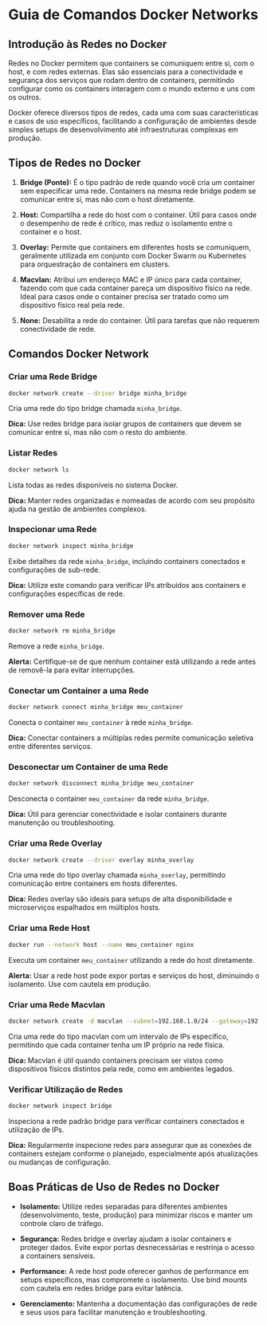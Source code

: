 # Guia de Comandos Docker Networks

## Introdução às Redes no Docker

Redes no Docker permitem que containers se comuniquem entre si, com o host, e com redes externas. Elas são essenciais para a conectividade e segurança dos serviços que rodam dentro de containers, permitindo configurar como os containers interagem com o mundo externo e uns com os outros.

Docker oferece diversos tipos de redes, cada uma com suas características e casos de uso específicos, facilitando a configuração de ambientes desde simples setups de desenvolvimento até infraestruturas complexas em produção.

## Tipos de Redes no Docker

1. **Bridge (Ponte):** É o tipo padrão de rede quando você cria um container sem especificar uma rede. Containers na mesma rede bridge podem se comunicar entre si, mas não com o host diretamente.

2. **Host:** Compartilha a rede do host com o container. Útil para casos onde o desempenho de rede é crítico, mas reduz o isolamento entre o container e o host.

3. **Overlay:** Permite que containers em diferentes hosts se comuniquem, geralmente utilizada em conjunto com Docker Swarm ou Kubernetes para orquestração de containers em clusters.

4. **Macvlan:** Atribui um endereço MAC e IP único para cada container, fazendo com que cada container pareça um dispositivo físico na rede. Ideal para casos onde o container precisa ser tratado como um dispositivo físico real pela rede.

5. **None:** Desabilita a rede do container. Útil para tarefas que não requerem conectividade de rede.

## Comandos Docker Network

### Criar uma Rede Bridge
```bash
docker network create --driver bridge minha_bridge
```
Cria uma rede do tipo bridge chamada `minha_bridge`.

**Dica:** Use redes bridge para isolar grupos de containers que devem se comunicar entre si, mas não com o resto do ambiente.

### Listar Redes
```bash
docker network ls
```
Lista todas as redes disponíveis no sistema Docker.

**Dica:** Manter redes organizadas e nomeadas de acordo com seu propósito ajuda na gestão de ambientes complexos.

### Inspecionar uma Rede
```bash
docker network inspect minha_bridge
```
Exibe detalhes da rede `minha_bridge`, incluindo containers conectados e configurações de sub-rede.

**Dica:** Utilize este comando para verificar IPs atribuídos aos containers e configurações específicas de rede.

### Remover uma Rede
```bash
docker network rm minha_bridge
```
Remove a rede `minha_bridge`.

**Alerta:** Certifique-se de que nenhum container está utilizando a rede antes de removê-la para evitar interrupções.

### Conectar um Container a uma Rede
```bash
docker network connect minha_bridge meu_container
```
Conecta o container `meu_container` à rede `minha_bridge`.

**Dica:** Conectar containers a múltiplas redes permite comunicação seletiva entre diferentes serviços.

### Desconectar um Container de uma Rede
```bash
docker network disconnect minha_bridge meu_container
```
Desconecta o container `meu_container` da rede `minha_bridge`.

**Dica:** Útil para gerenciar conectividade e isolar containers durante manutenção ou troubleshooting.

### Criar uma Rede Overlay
```bash
docker network create --driver overlay minha_overlay
```
Cria uma rede do tipo overlay chamada `minha_overlay`, permitindo comunicação entre containers em hosts diferentes.

**Dica:** Redes overlay são ideais para setups de alta disponibilidade e microserviços espalhados em múltiplos hosts.

### Criar uma Rede Host
```bash
docker run --network host --name meu_container nginx
```
Executa um container `meu_container` utilizando a rede do host diretamente.

**Alerta:** Usar a rede host pode expor portas e serviços do host, diminuindo o isolamento. Use com cautela em produção.

### Criar uma Rede Macvlan
```bash
docker network create -d macvlan --subnet=192.168.1.0/24 --gateway=192.168.1.1 -o parent=eth0 minha_macvlan
```
Cria uma rede do tipo macvlan com um intervalo de IPs específico, permitindo que cada container tenha um IP próprio na rede física.

**Dica:** Macvlan é útil quando containers precisam ser vistos como dispositivos físicos distintos pela rede, como em ambientes legados.

### Verificar Utilização de Redes
```bash
docker network inspect bridge
```
Inspeciona a rede padrão bridge para verificar containers conectados e utilização de IPs.

**Dica:** Regularmente inspecione redes para assegurar que as conexões de containers estejam conforme o planejado, especialmente após atualizações ou mudanças de configuração.

## Boas Práticas de Uso de Redes no Docker

- **Isolamento:** Utilize redes separadas para diferentes ambientes (desenvolvimento, teste, produção) para minimizar riscos e manter um controle claro de tráfego.
  
- **Segurança:** Redes bridge e overlay ajudam a isolar containers e proteger dados. Evite expor portas desnecessárias e restrinja o acesso a containers sensíveis.
  
- **Performance:** A rede host pode oferecer ganhos de performance em setups específicos, mas compromete o isolamento. Use bind mounts com cautela em redes bridge para evitar latência.

- **Gerenciamento:** Mantenha a documentação das configurações de rede e seus usos para facilitar manutenção e troubleshooting.
